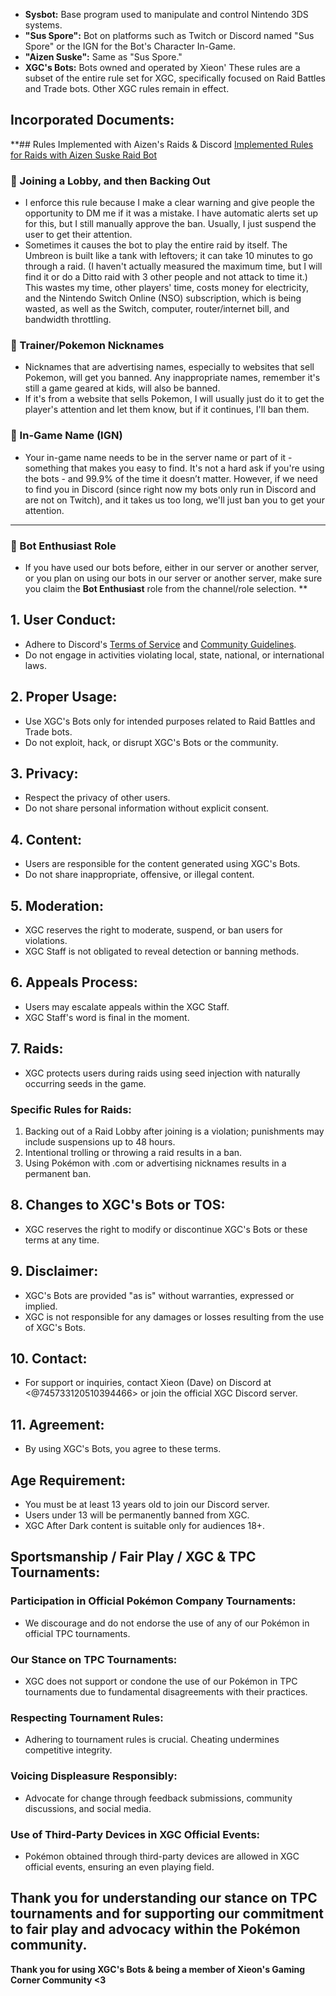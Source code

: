
- **Sysbot:** Base program used to manipulate and control Nintendo 3DS systems.
- **"Sus Spore":** Bot on platforms such as Twitch or Discord named "Sus Spore" or the IGN for the Bot's Character In-Game.
- **"Aizen Suske":** Same as "Sus Spore."
- **XGC's Bots:** Bots owned and operated by Xieon'
These rules are a subset of the entire rule set for XGC, specifically focused on Raid Battles and Trade bots. Other XGC rules remain in effect.

## Incorporated Documents:
**## Rules Implemented with Aizen's Raids & Discord
[Implemented Rules for Raids with Aizen Suske Raid Bot](PLACEHOLDER)


### 🚪 Joining a Lobby, and then Backing Out
* I enforce this rule because I make a clear warning and give people the opportunity to DM me if it was a mistake. I have automatic alerts set up for this, but I still manually approve the ban. Usually, I just suspend the user to get their attention.
* Sometimes it causes the bot to play the entire raid by itself. The Umbreon is built like a tank with leftovers; it can take 10 minutes to go through a raid. (I haven't actually measured the maximum time, but I will find it or do a Ditto raid with 3 other people and not attack to time it.) This wastes my time, other players' time, costs money for electricity, and the Nintendo Switch Online (NSO) subscription, which is being wasted, as well as the Switch, computer, router/internet bill, and bandwidth throttling.

### 🚫 Trainer/Pokemon Nicknames
* Nicknames that are advertising names, especially to websites that sell Pokemon, will get you banned. Any inappropriate names, remember it's still a game geared at kids, will also be banned.
* If it's from a website that sells Pokemon, I will usually just do it to get the player's attention and let them know, but if it continues, I'll ban them.

### 📝 In-Game Name (IGN)
* Your in-game name needs to be in the server name or part of it - something that makes you easy to find. It's not a hard ask if you're using the bots - and 99.9% of the time it doesn’t matter. However, if we need to find you in Discord (since right now my bots only run in Discord and are not on Twitch), and it takes us too long, we'll just ban you to get your attention.

---

### 🤖 Bot Enthusiast Role
* If you have used our bots before, either in our server or another server, or you plan on using our bots in our server or another server, make sure you claim the **Bot Enthusiast** role from the channel/role selection.
**

## 1. User Conduct:
- Adhere to Discord's [Terms of Service](https://discord.com/terms) and [Community Guidelines](https://discord.com/guidelines).
- Do not engage in activities violating local, state, national, or international laws.

## 2. Proper Usage:
- Use XGC's Bots only for intended purposes related to Raid Battles and Trade bots.
- Do not exploit, hack, or disrupt XGC's Bots or the community.

## 3. Privacy:
- Respect the privacy of other users.
- Do not share personal information without explicit consent.

## 4. Content:
- Users are responsible for the content generated using XGC's Bots.
- Do not share inappropriate, offensive, or illegal content.

## 5. Moderation:
- XGC reserves the right to moderate, suspend, or ban users for violations.
- XGC Staff is not obligated to reveal detection or banning methods.

## 6. Appeals Process:
- Users may escalate appeals within the XGC Staff.
- XGC Staff's word is final in the moment.

## 7. Raids:
- XGC protects users during raids using seed injection with naturally occurring seeds in the game.
### Specific Rules for Raids:
1. Backing out of a Raid Lobby after joining is a violation; punishments may include suspensions up to 48 hours.
2. Intentional trolling or throwing a raid results in a ban.
3. Using Pokémon with .com or advertising nicknames results in a permanent ban.

## 8. Changes to XGC's Bots or TOS:
- XGC reserves the right to modify or discontinue XGC's Bots or these terms at any time.

## 9. Disclaimer:
- XGC's Bots are provided "as is" without warranties, expressed or implied.
- XGC is not responsible for any damages or losses resulting from the use of XGC's Bots.

## 10. Contact:
- For support or inquiries, contact Xieon (Dave) on Discord at <@745733120510394466> or join the official XGC Discord server.

## 11. Agreement:
- By using XGC's Bots, you agree to these terms.

## Age Requirement:
- You must be at least 13 years old to join our Discord server.
- Users under 13 will be permanently banned from XGC.
- XGC After Dark content is suitable only for audiences 18+.

## Sportsmanship / Fair Play / XGC & TPC Tournaments:
### Participation in Official Pokémon Company Tournaments:
- We discourage and do not endorse the use of any of our Pokémon in official TPC tournaments.
### Our Stance on TPC Tournaments:
- XGC does not support or condone the use of our Pokémon in TPC tournaments due to fundamental disagreements with their practices.
### Respecting Tournament Rules:
- Adhering to tournament rules is crucial. Cheating undermines competitive integrity.
### Voicing Displeasure Responsibly:
- Advocate for change through feedback submissions, community discussions, and social media.
### Use of Third-Party Devices in XGC Official Events:
- Pokémon obtained through third-party devices are allowed in XGC official events, ensuring an even playing field.

## **Thank you for understanding our stance on TPC tournaments and for supporting our commitment to fair play and advocacy within the Pokémon community.**

**Thank you for using XGC's Bots & being a member of Xieon's Gaming Corner Community <3**
